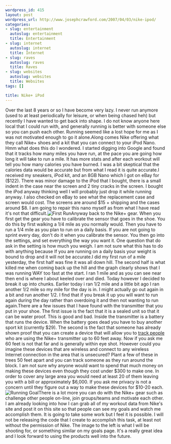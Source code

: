```yaml
--- 
wordpress_id: 415
layout: post
wordpress_url: http://www.josephcrawford.com/2007/04/03/nike-ipod/
categories: 
- slug: entertainment
  autoslug: entertainment
  title: Entertainment
- slug: internet
  autoslug: internet
  title: Internet
- slug: raves
  autoslug: raves
  title: Raves
- slug: websites
  autoslug: websites
  title: Websites
tags: []

title: Nike+ iPod
---
```

Over the last 8 years or so I have become very lazy.  I never run anymore (used to at least periodically for leisure, or when being chased heh) but recently I have wanted to get back into shape.  I do not know anyone here local that I could run with, and generally running is better with someone else so you can push each other.  Running seemed like a lost hope for me as I was not motivated enough to go it alone.Along comes Nike offering what they call Nike+ shoes and a kit that you can connect to your iPod Nano.  Hmm what does this do I wondered.  I started digging into Google and found that it tracks how many miles you have run, at the pace you are going how long it will take to run a mile.  It has more stats and after each workout will tell you how many calories you have burned.  I was a bit skeptical that the calories data would be accurate but from what I read it is quite accurate.I received my sneakers, iPod kit, and an 8GB Nano which I got on eBay for ($122).  There was minor damage to the iPod that I bought, there is a small indent in the case near the screen and 2 tiny cracks in the screen.  I bought the iPod anyway thinking well I will probably just drop it while running anyway.  I also checked on eBay to see what the replacement case and screen would cost.  The screens are around $15 + shipping and the cases around $8.  I am going to repair this nano myself as from what I have read it's not that difficult.<!--more-->![First Run](http://www.josephcrawford.com/wp-content/uploads/2007/04/run1.png)Anyway back to the Nike+ gear.  When you first get the gear you have to calibrate the sensor that goes in the shoe.  You do this by first walking a 1/4 mile as you normally would.  Then you have to run a 1/4 mile as you plan to run on a daily basis.  If you are not going to sprint every day, don't do it when you calibrate the sensor.  You then go into the settings, and set everything the way you want it.  One question that do ask in the setting is how much you weigh.  I am not sure what this has to do with anything because If you are running on a daily basis your weight is bound to drop and it will not be accurate.I did my first run of a mile yesterday, the first half was fine it was all down hill.  The second half is what killed me when coming back up the hill and the graph clearly shows that I was running WAY too fast at the start.  I ran 1 mile and as you can see near then end is where I about keeled over and died.  Today however I decided to break it up into chunks.  Earlier today i ran 1/2 mile and a little bit ago I ran another 1/2 mile so my mile for the day is in.  I might actually go out again in a bit and run another 1/2.  I find that if you break it up you will want to run again during the day rather than overdoing it and then not wanting to run again.There are a few issues that I have found with the transmitter that you put in your shoe.  The first issue is the fact that it is a sealed unit so that it can be water proof.  This is good and bad.  Inside the transmitter is a battery that runs the device.  When the battery goes dead you have to buy another sport kit (currently $29).  The second is the fact that someone has already shown proof that you can create a device that will allow you to [track people](http://www.cs.washington.edu/research/systems/privacy.html) who are using the Nike+ transmitter up to 60 feet away.  Now if you ask me 60 feet is not that far and is generally within eye shot.  However could you imagine these devices that are wireless and connect to any wireless Internet connection in the area that is unsecured?  Plant a few of these in trees 50 feet apart and you can track someone as they run around the block.  I am not sure why anyone would want to spend that much money on making these devices even though they cost under $300 to make one.  In order to cover any large area you would need at least 20 of them leaving you with a bill or approximately $6,000.  If you ask me privacy is not a concern until they figure out a way to make these devices for $10-20 each.![Running Goal](http://www.josephcrawford.com/wp-content/uploads/2007/04/running_goal.png)There is a lot more you can do with the Nike+ gear such as challenge other people on-line, join groups/teams and motivate each other.  I am already looking into how I can grab all of my workout data from Nike's site and post it on this site so that people can see my goals and watch me accomplish them.  It is going to take some work but I feel it is possible.  I will not be releasing the code that I create to accomplish this task, at least not without the permission of Nike.  The image to the left is what I will be shooting for, or something similar on my goals page.  It's a really great idea and I look forward to using the products well into the future.
